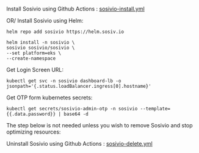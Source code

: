 Install Sosivio using Github Actions :  [sosivio-install.yml](../../../.github/workflows/sosivio-install.yml)

OR/ Install Sosivio using Helm:
```
helm repo add sosivio https://helm.sosiv.io
```
```
helm install -n sosivio \
sosivio sosivio/sosivio \
--set platform=eks \
--create-namespace
```
Get Login Screen URL:
```
kubectl get svc -n sosivio dashboard-lb -o jsonpath='{.status.loadBalancer.ingress[0].hostname}'
```
Get OTP form kubernetes secrets:
```
kubectl get secrets/sosivio-admin-otp -n sosivio --template={{.data.password}} | base64 -d
```
The step below is not needed unless you wish to remove Sosivio and stop optimizing resources:

Uninstall Sosivio using Github Actions :  [sosivio-delete.yml](../../../.github/workflows/sosivio-delete.yml)

